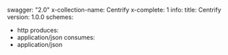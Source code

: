 swagger: "2.0"
x-collection-name: Centrify
x-complete: 1
info:
  title: Centrify
  version: 1.0.0
schemes:
- http
produces:
- application/json
consumes:
- application/json